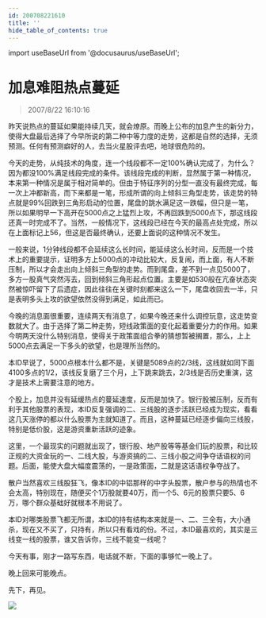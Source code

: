 ```yaml
---
id: 200708221610 
title: ''
hide_table_of_contents: true
---
```


import useBaseUrl from '@docusaurus/useBaseUrl';

# 加息难阻热点蔓延

> 2007/8/22 16:10:16

<div style={{color: '#FF0000', fontWeight: '500'}}>

昨天说热点的蔓延如果能持续几天，就会燎原。而晚上公布的加息产生的新分力，使得大盘最后选择了今早所说的第二种中等力度的走势，这都是自然的选择，无须预测。任何有预测癖好的人，去当火星股评去吧，地球很危险的。
 
今天的走势，从纯技术的角度，连一个线段都不一定100%确认完成了，为什么？因为都没100%满足线段完成的条件。该线段完成的判断，显然属于第一种情况，本来第一种情况是属于相对简单的。但由于特征序列的分型一直没有最终完成，每一次上冲都新高，而下来都是一笔，形成所谓的向上倾斜三角型走势，该走势的特点就是99%回跌到三角形启动的位置，尾盘的跳水满足这一跌幅，但只是一笔，所以如果明早一下高开在5000点之上猛烈上攻，不再回跌到5000点下，那这线段还真一时完成不了。当然，一般情况下，这线段已经在今天的最高点处完成，所以在上面标记上56，但这是否最终确认，还要上面说的这种情况不发生。
 
一般来说，1分钟线段都不会延续这么长时间，能延续这么长时间，反而是一个技术上的重要提示，证明多方上5000点的冲动比较大，反复闹，而上面，有人不断压制，所以才会走出向上倾斜三角型的走势。而到尾盘，差不到一点见5000了，多方一股真气突然泻去，回到倾斜三角形起点位置。主要是如530般在亢奋状态突然被惊吓留下了后遗症，因此往往在关键时刻都来这么一下，尾盘收回去一半，只是表明多头上攻的欲望依然没得到满足，如此而已。
 
今晚的消息面很重要，连续两天有消息了，如果今晚还来什么调控玩意，这走势变数就大了。由于选择了第二种走势，短线政策面的变化起着重要分力的作用。如果今明两天没什么特别消息，使得关于政策面组合拳的猜想暂被搁置，那么，上上5000点去满足一下多头的欲望，也是理所当然的。
 
本ID早说了，5000点根本什么都不是，关键是5089点的2/3线，这线就如同下面4100多点的1/2，该线反复磨了三个月，上下跳来跳去，2/3线是否历史重演，这才是技术上需要注意的地方。
 
个股上，加息并没有延缓热点的蔓延速度，反而是加快了。银行股被压制，反而有利于其他股票的表现，本ID反复强调的二、三线股的逐步活跃已经成为现实，看看这几天涨停的都以什么股票为主就知道了。而且，这种蔓延已经逐步偏向三线股，特别是低价股，这是游资重新活跃的迹象。
 
这里，一个最现实的问题就出现了，银行股、地产股等等基金们玩的股票，和比较正规的大资金玩的一、二线大股，与游资搞的二、三线小股之间争夺话语权的问题。后面，能使大盘大幅度震荡的，一是政策面，二就是这话语权争夺战了。
 
散户当然喜欢三线股狂飞，像本ID的中铝那样的中字头股票，散户参与的热情也不会太高，特别现在，随便买个1万股就要40万，而一个5、6元的股票只要5、6万，哪个群众基础好就根本不用说了。
 
本ID对哪类股票飞都无所谓，本ID的持有结构本来就是一、二、三全有，大小通杀，现在又不买了，只持有，所以只有看戏的份。不过，本ID最喜欢的，其实是三线变一线的股票，谁又告诉你，三线不能变一线呢？
 
今天有事，刚才一路写东西，电话就不断，下面的事够忙一晚上了。
 
晚上回来可能晚点。
 
先下，再见。

</div>

<div style={{textAlign: 'left'}}>
<img src={useBaseUrl('/img/economics/200708221610/20070822.jpg')} /><br/><br/>
</div>